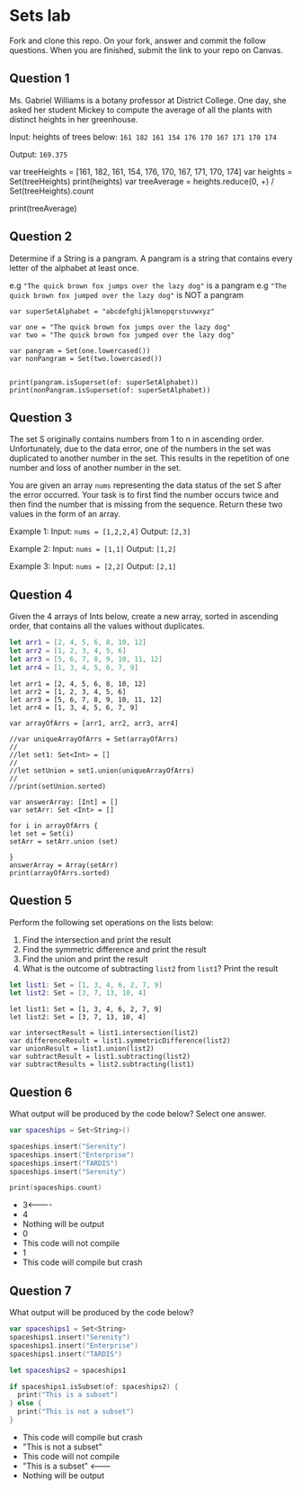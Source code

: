 # Sets lab

Fork and clone this repo. On your fork, answer and commit the follow questions. When you are finished, submit the link to your repo on Canvas.


## Question 1

Ms. Gabriel Williams is a botany professor at District College. One day, she asked her student Mickey to compute the average of all the plants with distinct heights in her greenhouse.

Input: heights of trees below:
`161 182 161 154 176 170 167 171 170 174`

Output:
`169.375`

var treeHeights = [161, 182, 161, 154, 176, 170, 167, 171, 170, 174]
var heights = Set(treeHeights)
print(heights)
var treeAverage = heights.reduce(0, +) / Set(treeHeights).count

print(treeAverage)

## Question 2

Determine if a String is a pangram. A pangram is a string that contains every letter of the alphabet at least once.

 e.g `"The quick brown fox jumps over the lazy dog"` is a pangram
 e.g `"The quick brown fox jumped over the lazy dog"` is NOT a pangram

```
var superSetAlphabet = "abcdefghijklmnopqrstuvwxyz"

var one = "The quick brown fox jumps over the lazy dog"
var two = "The quick brown fox jumped over the lazy dog"

var pangram = Set(one.lowercased())
var nonPangram = Set(two.lowercased())


print(pangram.isSuperset(of: superSetAlphabet))
print(nonPangram.isSuperset(of: superSetAlphabet))
```

## Question 3

The set S originally contains numbers from 1 to n in ascending order. Unfortunately, due to the data error, one of the numbers in the set was duplicated to another number in the set. This results in the repetition of one number and loss of another number in the set.

You are given an array `nums` representing the data status of the set S after the error occurred. Your task is to first find the number occurs twice and then find the number that is missing from the sequence. Return these two values in the form of an array.

 Example 1:
 Input: `nums = [1,2,2,4]`
 Output: `[2,3]`

 Example 2:
 Input: `nums = [1,1]`
 Output: `[1,2]`

 Example 3:
 Input: `nums = [2,2]`
 Output: `[2,1]`


## Question 4

Given the 4 arrays of Ints below, create a new array, sorted in ascending order, that contains all the values without duplicates.

```swift
let arr1 = [2, 4, 5, 6, 8, 10, 12]
let arr2 = [1, 2, 3, 4, 5, 6]
let arr3 = [5, 6, 7, 8, 9, 10, 11, 12]
let arr4 = [1, 3, 4, 5, 6, 7, 9]
```
```
let arr1 = [2, 4, 5, 6, 8, 10, 12]
let arr2 = [1, 2, 3, 4, 5, 6]
let arr3 = [5, 6, 7, 8, 9, 10, 11, 12]
let arr4 = [1, 3, 4, 5, 6, 7, 9]

var arrayOfArrs = [arr1, arr2, arr3, arr4]

//var uniqueArrayOfArrs = Set(arrayOfArrs)
//
//let set1: Set<Int> = []
//
//let setUnion = set1.union(uniqueArrayOfArrs)
//
//print(setUnion.sorted)

var answerArray: [Int] = []
var setArr: Set <Int> = []

for i in arrayOfArrs {
let set = Set(i)
setArr = setArr.union (set)

}
answerArray = Array(setArr)
print(arrayOfArrs.sorted)
```

## Question 5

Perform the following set operations on the lists below:

1. Find the intersection and print the result
2. Find the symmetric difference and print the result
3. Find the union and print the result
4. What is the outcome of subtracting `list2` from `list1`? Print the result

```swift
let list1: Set = [1, 3, 4, 6, 2, 7, 9]
let list2: Set = [3, 7, 13, 10, 4]
```
```
let list1: Set = [1, 3, 4, 6, 2, 7, 9]
let list2: Set = [3, 7, 13, 10, 4]

var intersectResult = list1.intersection(list2)
var differenceResult = list1.symmetricDifference(list2)
var unionResult = list1.union(list2)
var subtractResult = list1.subtracting(list2)
var subtractResults = list2.subtracting(list1)
```

## Question 6

What output will be produced by the code below? Select one answer.

```swift
var spaceships = Set<String>()

spaceships.insert("Serenity")
spaceships.insert("Enterprise")
spaceships.insert("TARDIS")
spaceships.insert("Serenity")

print(spaceships.count)
```

- 3<----
- 4
- Nothing will be output
- 0
- This code will not compile
- 1
- This code will compile but crash


## Question 7

What output will be produced by the code below?

```swift
var spaceships1 = Set<String>
spaceships1.insert("Serenity")
spaceships1.insert("Enterprise")
spaceships1.insert("TARDIS")

let spaceships2 = spaceships1

if spaceships1.isSubset(of: spaceships2) {
  print("This is a subset")
} else {
  print("This is not a subset")
}
```

- This code will compile but crash
- "This is not a subset"
- This code will not compile
- "This is a subset" <---
- Nothing will be output
